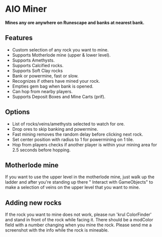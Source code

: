 # AIO Miner

**Mines any ore anywhere on Runescape and banks at nearest bank.**
<br>

## Features

- Custom selection of any rock you want to mine.
- Supports Motherlode mine (upper & lower level).
- Supports Amethysts.
- Supports Calcified rocks.
- Supports Soft Clay rocks
- Bank or powermine, fast or slow.
- Recognizes if others have mined your rock.
- Empties gem bag when bank is opened.
- Can hop from nearby players.
- Supports Deposit Boxes and Mine Carts (prif).

## Options

- List of rocks/veins/amethysts selected to watch for ore.
- Drop ores to skip banking and powermine.
- Fast mining removes the random delay before clicking next rock.
- Set center position with radius to 1 for powermining on 1 tile.
- Hop from players checks if another player is within your mining area for 2.5 seconds before hopping.

## Motherlode mine

If you want to use the upper level in the motherlode mine, just walk up the ladder and after you're standing up there "
Interact with GameObjects" to make a selection of veins on the upper level that you want to mine.

## Adding new rocks

If the rock you want to mine does not work, please run 'krul ColorFinder' and stand in front of the rock while facing
it. There should be a modColor field with a number changing when you mine the rock. Please send me a screenshot with the
info while the rock is mineable.